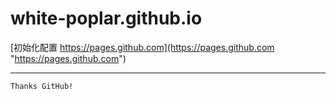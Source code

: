 white-poplar.github.io
======================

[初始化配置 https://pages.github.com](https://pages.github.com "https://pages.github.com")  

---
	Thanks GitHub!  